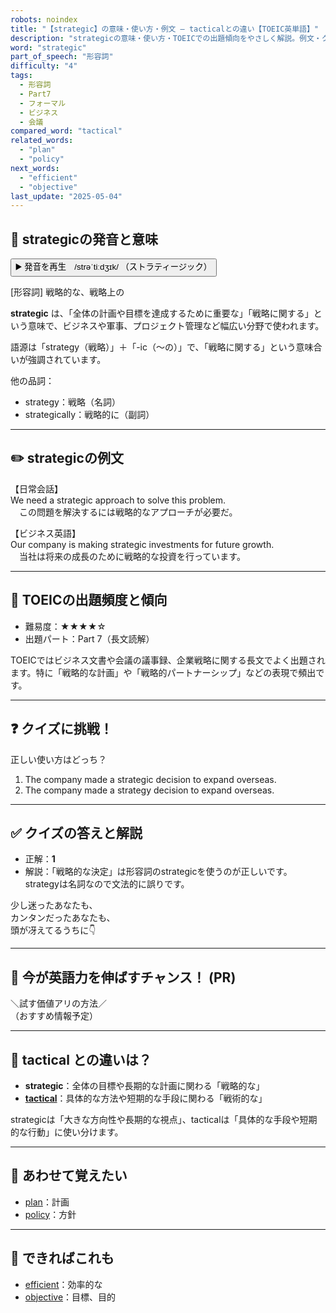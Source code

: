 ```yaml
---
robots: noindex
title: "【strategic】の意味・使い方・例文 ― tacticalとの違い【TOEIC英単語】"
description: "strategicの意味・使い方・TOEICでの出題傾向をやさしく解説。例文・クイズ付きでtacticalとの違いもわかりやすく学べます。"
word: "strategic"
part_of_speech: "形容詞"
difficulty: "4"
tags:
  - 形容詞
  - Part7
  - フォーマル
  - ビジネス
  - 会議
compared_word: "tactical"
related_words:
  - "plan"
  - "policy"
next_words:
  - "efficient"
  - "objective"
last_update: "2025-05-04"
---
```


## 🔰 strategicの発音と意味

<button class="play-audio" onclick="playTTS('strategic')">
  <span class="play-audio-main">
    ▶️ 発音を再生　/strəˈtiːdʒɪk/
  </span>
  <span class="play-audio-sub">
    （ストラティージック）
  </span>
</button>

[形容詞] 戦略的な、戦略上の

**strategic** は、「全体の計画や目標を達成するために重要な」「戦略に関する」という意味で、ビジネスや軍事、プロジェクト管理など幅広い分野で使われます。

語源は「strategy（戦略）」＋「-ic（～の）」で、「戦略に関する」という意味合いが強調されています。

他の品詞：  
- strategy：戦略（名詞）
- strategically：戦略的に（副詞）

---

## ✏️ strategicの例文

【日常会話】  
We need a strategic approach to solve this problem.  
　この問題を解決するには戦略的なアプローチが必要だ。

【ビジネス英語】  
Our company is making strategic investments for future growth.  
　当社は将来の成長のために戦略的な投資を行っています。

---

## 🎯 TOEICの出題頻度と傾向

- 難易度：★★★★☆
- 出題パート：Part 7（長文読解）

TOEICではビジネス文書や会議の議事録、企業戦略に関する長文でよく出題されます。特に「戦略的な計画」や「戦略的パートナーシップ」などの表現で頻出です。

---

## ❓ クイズに挑戦！

正しい使い方はどっち？

1. The company made a strategic decision to expand overseas.  
2. The company made a strategy decision to expand overseas.

---

## ✅ クイズの答えと解説

- 正解：**1**
- 解説：「戦略的な決定」は形容詞のstrategicを使うのが正しいです。strategyは名詞なので文法的に誤りです。

少し迷ったあなたも、  
カンタンだったあなたも、  
頭が冴えてるうちに👇️

---

## 🚀 今が英語力を伸ばすチャンス！ (PR)

<div class="info-center">
＼試す価値アリの方法／<br>  
（おすすめ情報予定）
</div>

---

## 🤔  tactical との違いは？

- **strategic**：全体の目標や長期的な計画に関わる「戦略的な」
- **[tactical](/word/tactical)**：具体的な方法や短期的な手段に関わる「戦術的な」

strategicは「大きな方向性や長期的な視点」、tacticalは「具体的な手段や短期的な行動」に使い分けます。

---

## 🧩 あわせて覚えたい

- [plan](/word/plan)：計画
- [policy](/word/policy)：方針

---

## 📖 できればこれも

- [efficient](/word/efficient)：効率的な
- [objective](/word/objective)：目標、目的

<!-- cvid: aid08_bid19 -->
